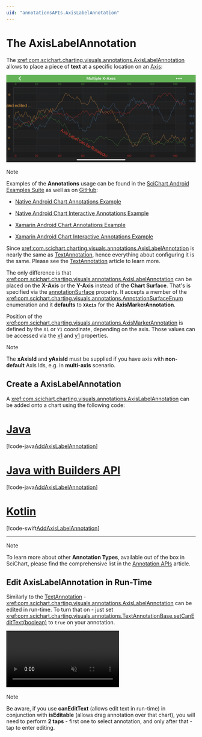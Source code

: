 ```yaml
---
uid: "annotationsAPIs.AxisLabelAnnotation"
---
```


# The AxisLabelAnnotation
The <xref:com.scichart.charting.visuals.annotations.AxisLabelAnnotation> allows to place a piece of **text** at a specific location on an [Axis](<xref:axis.AxisAPIs>):

![Axis Label Annotation](images/axis-label-annotation.png)

> [!NOTE]
> Examples of the **Annotations** usage can be found in the [SciChart Android Examples Suite](https://www.scichart.com/examples/Android-chart/) as well as on [GitHub](https://github.com/ABTSoftware/SciChart.Android.Examples):
> - [Native Android Chart Annotations Example](https://www.scichart.com/example/android-chart-annotations-example/)
> - [Native Android Chart Interactive Annotations Example](https://www.scichart.com/example/android-chart-interaction-with-annotations-example/)
>
> - [Xamarin Android Chart Annotations Example](https://www.scichart.com/example/xamarin-chart-annotations-example/)
> - [Xamarin Android Chart Interactive Annotations Example](https://www.scichart.com/example/xamarin-chart-interaction-with-annotations-example/)

Since <xref:com.scichart.charting.visuals.annotations.AxisLabelAnnotation> is nearly the same as [TextAnnotation](xref:annotationsAPIs.TextAnnotation), hence everything about configuring it is the same. Please see the [TextAnnotation](xref:annotationsAPIs.TextAnnotation) article to learn more.

The only difference is that <xref:com.scichart.charting.visuals.annotations.AxisLabelAnnotation> can be placed on the **X-Axis** or the **Y-Axis** instead of the **Chart Surface**.
That's is specified via the [annotationSurface](xref:com.scichart.charting.visuals.annotations.AnnotationBase.setAnnotationSurface(com.scichart.charting.visuals.annotations.AnnotationSurfaceEnum)) property.
It accepts a member of the <xref:com.scichart.charting.visuals.annotations.AnnotationSurfaceEnum> enumeration and it **defaults** to **`XAxis`** for the **AxisMarkerAnnotation**.

Position of the <xref:com.scichart.charting.visuals.annotations.AxisMarkerAnnotation> is defined by the `X1` or `Y1` coordinate, depending on the axis. 
Those values can be accessed via the [x1](xref:com.scichart.charting.visuals.annotations.IAnnotation.setX1(java.lang.Comparable)) and [y1](xref:com.scichart.charting.visuals.annotations.IAnnotation.setY1(java.lang.Comparable)) properties.

> [!NOTE]
> The **xAxisId** and **yAxisId** must be supplied if you have axis with **non-default** Axis Ids, e.g. in **multi-axis** scenario.

## Create a AxisLabelAnnotation
A <xref:com.scichart.charting.visuals.annotations.AxisLabelAnnotation> can be added onto a chart using the following code:

# [Java](#tab/java)
[!code-java[AddAxisLabelAnnotation](../../../samples/sandbox/app/src/main/java/com/scichart/docsandbox/examples/java/annotationsAPIs/AxisLabelAnnotationFragment.java#AddAxisLabelAnnotation)]
# [Java with Builders API](#tab/javaBuilder)
[!code-java[AddAxisLabelAnnotation](../../../samples/sandbox/app/src/main/java/com/scichart/docsandbox/examples/javaBuilder/annotationsAPIs/AxisLabelAnnotationFragment.java#AddAxisLabelAnnotation)]
# [Kotlin](#tab/kotlin)
[!code-swift[AddAxisLabelAnnotation](../../../samples/sandbox/app/src/main/java/com/scichart/docsandbox/examples/kotlin/annotationsAPIs/AxisLabelAnnotationFragment.kt#AddAxisLabelAnnotation)]
***

> [!NOTE]
> To learn more about other **Annotation Types**, available out of the box in SciChart, please find the comprehensive list in the [Annotation APIs](xref:annotationsAPIs.AnnotationsAPIs) article.

## Edit AxisLabelAnnotation in Run-Time
Similarly to the [TextAnnotation](xref:annotationsAPIs.TextAnnotation) - <xref:com.scichart.charting.visuals.annotations.AxisLabelAnnotation> can be edited in run-time. To turn that on - just set <xref:com.scichart.charting.visuals.annotations.TextAnnotationBase.setCanEditText(boolean)> to `true` on your annotation.

<video autoplay loop muted playsinline src="images/axis-label-annotation-editing.mp4"></video>

> [!NOTE]
> Be aware, if you use **canEditText** (allows edit text in run-time) in conjunction with **isEditable** (allows drag annotation over that chart), you will need to perform **2 taps** - first one to select annotation, and only after that - tap to enter editing.